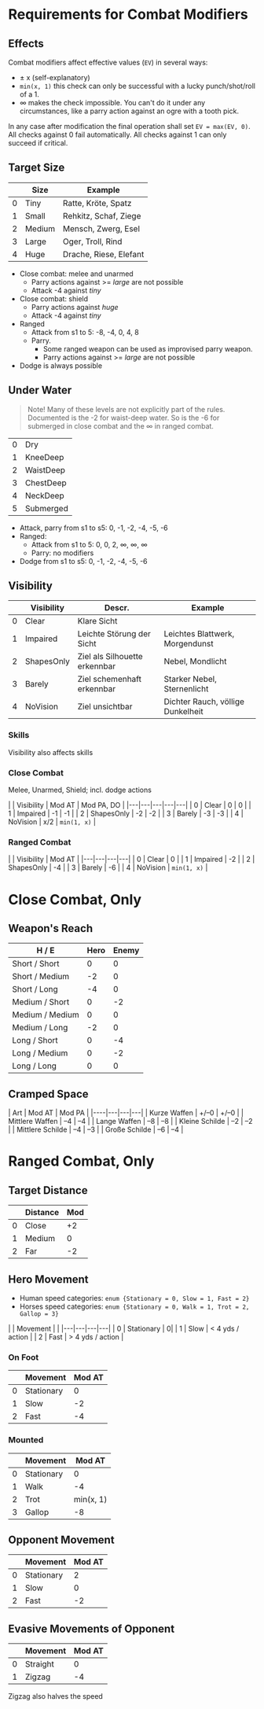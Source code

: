 # Requirements for Combat Modifiers

## Effects

Combat modifiers affect effective values (`EV`) in several ways:
- ± x (self-explanatory)
- `min(x, 1)` this check can only be successful with a lucky punch/shot/roll of a 1.
- &infin; makes the check impossible. You can't do it under any circumstances, like a parry action against an ogre with a tooth pick.

In any case after modification the final operation shall set `EV = max(EV, 0)`. All checks against 0 fail automatically. All checks against 1 can only succeed if critical.


## Target Size

| | Size  | Example |
|-|---|---|
| 0 | Tiny   | Ratte, Kröte, Spatz    |
| 1 | Small  | Rehkitz, Schaf, Ziege  |
| 2 | Medium | Mensch, Zwerg, Esel    |
| 3 | Large  | Oger, Troll, Rind      |
| 4 | Huge   | Drache, Riese, Elefant |


* Close combat: melee and unarmed
  * Parry actions against >= *large* are not possible
  * Attack -4 against *tiny*
* Close combat: shield
  * Parry actions against *huge*
  * Attack -4 against *tiny*
* Ranged
  * Attack from s1 to 5: -8, -4, 0, 4, 8
  * Parry. 
    * Some ranged weapon can be used as improvised parry weapon.
    * Parry actions against >= *large* are not possible
* Dodge is always possible



## Under Water

> Note! Many of these levels are not explicitly part of the rules. Documented is the -2 for waist-deep water. So is the -6 for submerged in close combat and the &infin; in ranged combat.

|   |   |
|---|---|
| 0 | Dry       |
| 1 | KneeDeep  |
| 2 | WaistDeep |
| 3 | ChestDeep |
| 4 | NeckDeep  |
| 5 | Submerged |

* Attack, parry from s1 to s5: 0, -1, -2, -4, -5, -6
* Ranged: 
  * Attack from s1 to 5: 0, 0, 2, &infin;, &infin;, &infin;
  * Parry: no modifiers
* Dodge from s1 to s5: 0, -1, -2, -4, -5, -6

## Visibility

|   | Visibility | Descr. | Example |
|---|---|---|---|
| 0 | Clear       | Klare Sicht                   |  |
| 1 | Impaired    | Leichte Störung der Sicht     | Leichtes Blattwerk, Morgendunst |
| 2 | ShapesOnly  | Ziel als Silhouette erkennbar | Nebel, Mondlicht |
| 3 | Barely      | Ziel schemenhaft erkennbar    | Starker Nebel, Sternenlicht |
| 4 | NoVision    | Ziel unsichtbar               | Dichter Rauch, völlige Dunkelheit |



### Skills

Visibility also affects skills


### Close Combat

Melee, Unarmed, Shield; incl. dodge actions

|   | Visibility | Mod AT | Mod PA, DO |
|---|---|---|---|---|
| 0 | Clear       |  0  |  0  |
| 1 | Impaired    | -1  | -1  |
| 2 | ShapesOnly  | -2  | -2  |
| 3 | Barely      | -3  | -3  |
| 4 | NoVision    | x/2 |  `min(1, x)` |


### Ranged Combat

|   | Visibility | Mod AT |
|---|---|---|---|
| 0 | Clear       |  0 |
| 1 | Impaired    | -2 |
| 2 | ShapesOnly  | -4 |
| 3 | Barely      | -6 |
| 4 | NoVision    | `min(1, x)` |






# Close Combat, Only

## Weapon's Reach


| H / E | Hero | Enemy |
|---|---|---|
| Short  / Short  |  0 |  0 |
| Short  / Medium | -2 |  0 |
| Short  / Long   | -4 |  0 |
| Medium / Short  |  0 | -2 |
| Medium / Medium |  0 |  0 |
| Medium / Long   | -2 |  0 |
| Long   / Short  |  0 | -4 |
| Long   / Medium |  0 | -2 |
| Long   / Long   |  0 |  0 |



## Cramped Space

| Art | Mod AT | Mod PA |
|----|---|---|---|
| Kurze Waffen     | +/–0 | +/–0 |
| Mittlere Waffen  | –4   |  –4 |
| Lange Waffen     | –8   |  –8 |
| Kleine Schilde   | –2   |  –2 |
| Mittlere Schilde | –4   |  –3 |
| Große Schilde    | –6   |  –4 |



# Ranged Combat, Only

## Target Distance

|   | Distance | Mod |
|---|---|---|
| 0 | Close    | +2 |
| 1 | Medium   |  0 |
| 2 | Far      | -2 |



## Hero Movement

* Human speed categories: `enum {Stationary = 0, Slow = 1, Fast = 2}`
* Horses speed categories: `enum {Stationary = 0, Walk = 1, Trot = 2, Gallop = 3}`

|   | Movement | |
|---|---|---|---|
| 0 | Stationary | 0|
| 1 | Slow       | < 4 yds / action |
| 2 | Fast       | > 4 yds / action |


### On Foot
|   | Movement | Mod AT |
|---|---|---|
| 0 | Stationary    |  0 |
| 1 | Slow          | -2 |
| 2 | Fast          | -4 |


### Mounted
|   | Movement | Mod AT |
|---|---|---|
| 0 | Stationary    |  0 |
| 1 | Walk          | -4 |
| 2 | Trot          | min(x, 1) |
| 3 | Gallop        | -8 |


## Opponent Movement

|   | Movement | Mod AT |
|---|---|---|
| 0 | Stationary    |  2 |
| 1 | Slow          | 0  |
| 2 | Fast          | -2 |


## Evasive Movements of Opponent

|   | Movement | Mod AT |
|---|---|---|
| 0 | Straight    |  0 |
| 1 | Zigzag      | -4 |

Zigzag also halves the speed



